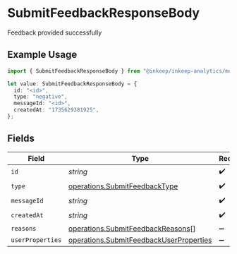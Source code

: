# SubmitFeedbackResponseBody

Feedback provided successfully

## Example Usage

```typescript
import { SubmitFeedbackResponseBody } from "@inkeep/inkeep-analytics/models/operations";

let value: SubmitFeedbackResponseBody = {
  id: "<id>",
  type: "negative",
  messageId: "<id>",
  createdAt: "1735629381925",
};
```

## Fields

| Field                                                                                              | Type                                                                                               | Required                                                                                           | Description                                                                                        |
| -------------------------------------------------------------------------------------------------- | -------------------------------------------------------------------------------------------------- | -------------------------------------------------------------------------------------------------- | -------------------------------------------------------------------------------------------------- |
| `id`                                                                                               | *string*                                                                                           | :heavy_check_mark:                                                                                 | N/A                                                                                                |
| `type`                                                                                             | [operations.SubmitFeedbackType](../../models/operations/submitfeedbacktype.md)                     | :heavy_check_mark:                                                                                 | N/A                                                                                                |
| `messageId`                                                                                        | *string*                                                                                           | :heavy_check_mark:                                                                                 | N/A                                                                                                |
| `createdAt`                                                                                        | *string*                                                                                           | :heavy_check_mark:                                                                                 | N/A                                                                                                |
| `reasons`                                                                                          | [operations.SubmitFeedbackReasons](../../models/operations/submitfeedbackreasons.md)[]             | :heavy_minus_sign:                                                                                 | N/A                                                                                                |
| `userProperties`                                                                                   | [operations.SubmitFeedbackUserProperties](../../models/operations/submitfeedbackuserproperties.md) | :heavy_minus_sign:                                                                                 | N/A                                                                                                |
